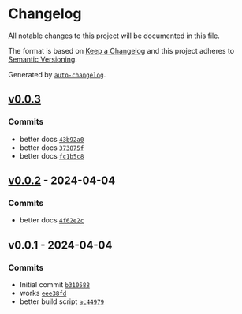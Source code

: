# Changelog

All notable changes to this project will be documented in this file.

The format is based on [Keep a Changelog](https://keepachangelog.com/en/1.0.0/)
and this project adheres to [Semantic Versioning](https://semver.org/spec/v2.0.0.html).

Generated by [`auto-changelog`](https://github.com/CookPete/auto-changelog).

## [v0.0.3](https://github.com/bicycle-codes/scroll-progress/compare/v0.0.2...v0.0.3)

### Commits

- better docs [`43b92a0`](https://github.com/bicycle-codes/scroll-progress/commit/43b92a04de0ea3a5909b390d9ebc1d2328d3bd5e)
- better docs [`373875f`](https://github.com/bicycle-codes/scroll-progress/commit/373875f184bdf4c0984ce7a235412034f7acc932)
- better docs [`fc1b5c8`](https://github.com/bicycle-codes/scroll-progress/commit/fc1b5c862aa64df41e8fc50de8f3b73fb3c4dbdb)

## [v0.0.2](https://github.com/bicycle-codes/scroll-progress/compare/v0.0.1...v0.0.2) - 2024-04-04

### Commits

- better docs [`4f62e2c`](https://github.com/bicycle-codes/scroll-progress/commit/4f62e2cde6c4d5104708a8fd3491223d53700386)

## v0.0.1 - 2024-04-04

### Commits

- Initial commit [`b310588`](https://github.com/bicycle-codes/scroll-progress/commit/b31058845b7fb4743faa6476d60b8ab63f40a473)
- works [`eee38fd`](https://github.com/bicycle-codes/scroll-progress/commit/eee38fde05f554d8258883e5421b0b3dadabb2ef)
- better build script [`ac44979`](https://github.com/bicycle-codes/scroll-progress/commit/ac44979fcba3946591b1873a6ddbf94219e8ac41)
